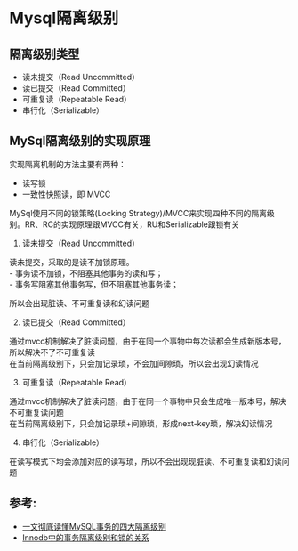 # Mysql隔离级别

## 隔离级别类型

- 读未提交（Read Uncommitted）  
- 读已提交（Read Committed）
- 可重复读（Repeatable Read）
- 串行化（Serializable）

## MySql隔离级别的实现原理
实现隔离机制的方法主要有两种：  
- 读写锁  
- 一致性快照读，即 MVCC   

MySql使用不同的锁策略(Locking Strategy)/MVCC来实现四种不同的隔离级别。RR、RC的实现原理跟MVCC有关，RU和Serializable跟锁有关         


1. 读未提交（Read Uncommitted）     

读未提交，采取的是读不加锁原理。  
    - 事务读不加锁，不阻塞其他事务的读和写；     
    - 事务写阻塞其他事务写，但不阻塞其他事务读；    

所以会出现脏读、不可重复读和幻读问题

2. 读已提交（Read Committed）

通过mvcc机制解决了脏读问题，由于在同一个事物中每次读都会生成新版本号，所以解决不了不可重复读   
在当前隔离级别下，只会加记录琐，不会加间隙琐，所以会出现幻读情况

3. 可重复读（Repeatable Read）

通过mvcc机制解决了脏读问题，由于在同一个事物中只会生成唯一版本号，解决不可重复读问题    
在当前隔离级别下，只会加记录琐+间隙琐，形成next-key琐，解决幻读情况

4. 串行化（Serializable）

在读写模式下均会添加对应的读写琐，所以不会出现现脏读、不可重复读和幻读问题
   
## 参考:  
- [一文彻底读懂MySQL事务的四大隔离级别](https://mp.weixin.qq.com/s?__biz=Mzg3NzU5NTIwNg==&mid=2247487976&idx=1&sn=083dbec7efe85961adbd84656d1e6ac5&source=41#wechat_redirect)
- [Innodb中的事务隔离级别和锁的关系](https://tech.meituan.com/2014/08/20/innodb-lock.html)